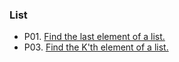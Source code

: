 ### List

* P01. [Find the last element of a list.](/List/P01/P01.go#L3)
* P03. [Find the K'th element of a list.](/List/P03/P03.go#L3)